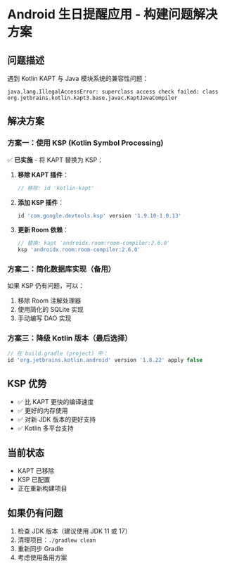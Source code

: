 # Android 生日提醒应用 - 构建问题解决方案

## 问题描述
遇到 Kotlin KAPT 与 Java 模块系统的兼容性问题：
```
java.lang.IllegalAccessError: superclass access check failed: class org.jetbrains.kotlin.kapt3.base.javac.KaptJavaCompiler
```

## 解决方案

### 方案一：使用 KSP (Kotlin Symbol Processing)
✅ **已实施** - 将 KAPT 替换为 KSP：

1. **移除 KAPT 插件**：
   ```groovy
   // 移除: id 'kotlin-kapt'
   ```

2. **添加 KSP 插件**：
   ```groovy
   id 'com.google.devtools.ksp' version '1.9.10-1.0.13'
   ```

3. **更新 Room 依赖**：
   ```groovy
   // 替换: kapt 'androidx.room:room-compiler:2.6.0'
   ksp 'androidx.room:room-compiler:2.6.0'
   ```

### 方案二：简化数据库实现（备用）
如果 KSP 仍有问题，可以：
1. 移除 Room 注解处理器
2. 使用简化的 SQLite 实现
3. 手动编写 DAO 实现

### 方案三：降级 Kotlin 版本（最后选择）
```groovy
// 在 build.gradle (project) 中：
id 'org.jetbrains.kotlin.android' version '1.8.22' apply false
```

## KSP 优势
- ✅ 比 KAPT 更快的编译速度
- ✅ 更好的内存使用
- ✅ 对新 JDK 版本的更好支持
- ✅ Kotlin 多平台支持

## 当前状态
- KAPT 已移除
- KSP 已配置
- 正在重新构建项目

## 如果仍有问题
1. 检查 JDK 版本（建议使用 JDK 11 或 17）
2. 清理项目：`./gradlew clean`
3. 重新同步 Gradle
4. 考虑使用备用方案
